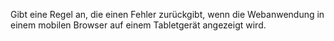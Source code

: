 Gibt eine Regel an, die einen Fehler zurückgibt, wenn die Webanwendung in einem mobilen Browser auf einem Tabletgerät angezeigt wird.